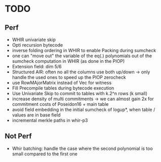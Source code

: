 # TODO

## Perf

- WHIR univariate skip
- Opti recursion bytecode
- inverse folding ordering in WHIR to enable Packing during sumcheck
- one can "move out" the variable of the eq(.) polynomials out of the sumcheck computation in WHIR (as done in the PIOP)
- Extension field: dim 5/6
- Structured AIR: often no all the columns use both up/down -> only handle the used ones to speed up the PIOP zerocheck
- use RowMAjorMatrix instead of Vec<Vec> for witness
- Fill Precompile tables during bytecode execution
- Use Univariate Skip to commit to tables with k.2^n rows (k small)
- increase density of multi commitments -> we can almost gain 2x for commitment costs of Poseidon16 + main table
- avoid field embedding in the initial sumcheck of logup*, when table / values are in base field
- incremental merkle paths in whir-p3

## Not Perf

- Whir batching: handle the case where the second polynomial is too small compared to the first one